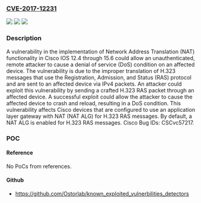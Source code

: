 ### [CVE-2017-12231](https://cve.mitre.org/cgi-bin/cvename.cgi?name=CVE-2017-12231)
![](https://img.shields.io/static/v1?label=Product&message=Cisco%20IOS&color=blue)
![](https://img.shields.io/static/v1?label=Version&message=n%2Fa&color=blue)
![](https://img.shields.io/static/v1?label=Vulnerability&message=CWE-399&color=brighgreen)

### Description

A vulnerability in the implementation of Network Address Translation (NAT) functionality in Cisco IOS 12.4 through 15.6 could allow an unauthenticated, remote attacker to cause a denial of service (DoS) condition on an affected device. The vulnerability is due to the improper translation of H.323 messages that use the Registration, Admission, and Status (RAS) protocol and are sent to an affected device via IPv4 packets. An attacker could exploit this vulnerability by sending a crafted H.323 RAS packet through an affected device. A successful exploit could allow the attacker to cause the affected device to crash and reload, resulting in a DoS condition. This vulnerability affects Cisco devices that are configured to use an application layer gateway with NAT (NAT ALG) for H.323 RAS messages. By default, a NAT ALG is enabled for H.323 RAS messages. Cisco Bug IDs: CSCvc57217.

### POC

#### Reference
No PoCs from references.

#### Github
- https://github.com/Ostorlab/known_exploited_vulnerbilities_detectors

